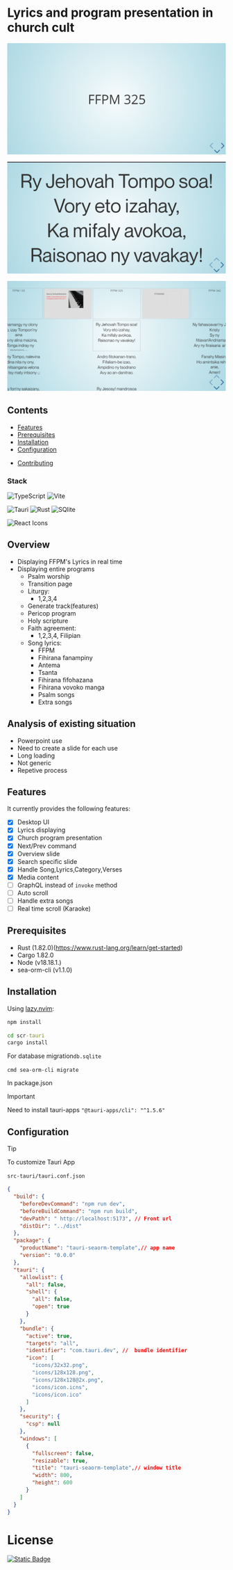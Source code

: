 
# Lyrics and program presentation in church cult

![preview](https://raw.githubusercontent.com/dinavalisoaa/church-slide/refs/heads/tauri-integration/examples/1.png)

![preview](https://raw.githubusercontent.com/dinavalisoaa/church-slide/refs/heads/tauri-integration/examples/2.png)

![preview](https://raw.githubusercontent.com/dinavalisoaa/church-slide/refs/heads/tauri-integration/examples/3.png)
## Contents
- [Features](#features)
- [Prerequisites](#prerequisites)
- [Installation](#installation)
- [Configuration](#configuration)
<!-- - [Commands](#commands) -->
<!-- - [Utilities](#utilities) -->
<!-- - [Extension](#extension) -->
<!-- - [Related projects](#related-projects) -->
- [Contributing](#contributing)


### Stack

![TypeScript](https://img.shields.io/badge/typescript-%23007ACC.svg?style=for-the-badge&logo=typescript&logoColor=white)
![Vite](https://img.shields.io/badge/vite-%23646CFF.svg?style=for-the-badge&logo=vite&logoColor=white)

![Tauri](https://img.shields.io/badge/tauri-%23646CFF.svg?style=for-the-badge&logo=tauri&logoColor=white)
![Rust](https://img.shields.io/badge/rust-%23646CFF.svg?style=for-the-badge&logo=rust&logoColor=white)
![SQlite](https://img.shields.io/badge/SQlite-%23646CFF.svg?style=for-the-badge&logo=SQlite&logoColor=white)

<img src="https://static.slid.es/reveal/logo-v1/reveal-white-text.svg" width="90" alt="React Icons">

## Overview
- Displaying FFPM's Lyrics in real time
- Displaying entire programs
  - Psalm worship
  - Transition page
  - Liturgy:
    - 1,2,3,4 
  - Generate track(features)
  - Pericop program
  - Holy scripture
  - Faith agreement:
    - 1,2,3,4, Filipian 
  - Song lyrics:
    - FFPM
    - Fihirana fanampiny
    - Antema
    - Tsanta
    - Fihirana fifohazana
    - Fihirana vovoko manga
    - Psalm songs
    - Extra songs

## Analysis of existing situation
- Powerpoint use
- Need to create a slide for each use 
- Long loading
- Not generic
- Repetive process
<!-- ![GraphQL](https://img.shields.io/badge/GraphQL-%23646CFF.svg?style=for-the-badge&logo=GraphQL&logoColor=pink) -->

## Features

It currently provides the following features:
- [x] Desktop UI
- [x] Lyrics displaying
- [x] Church program presentation
- [x] Next/Prev command
- [x] Overview slide
- [x] Search specific slide
- [x] Handle Song,Lyrics,Category,Verses
- [x] Media content
- [ ] GraphQL instead of ``invoke`` method
- [ ] Auto scroll
- [ ] Handle extra songs
- [ ] Real time scroll (Karaoke)

## Prerequisites

- Rust  (1.82.0)(https://www.rust-lang.org/learn/get-started)
- Cargo 1.82.0  
- Node (v18.18.1.)
- sea-orm-cli (v1.1.0)

## Installation


Using [lazy.nvim](https://github.com/folke/lazy.nvim):

```cmd
npm install 
```

```cmd
cd scr-tauri
cargo install 
```
For database migration`db.sqlite` 

``cmd
 sea-orm-cli migrate
``

In package.json
> [!IMPORTANT]
>  Need to install tauri-apps
``
  "@tauri-apps/cli": "^1.5.6"
``

## Configuration

> [!TIP]
> To customize Tauri App

``src-tauri/tauri.conf.json``
```json 
{
  "build": {
    "beforeDevCommand": "npm run dev",
    "beforeBuildCommand": "npm run build",
    "devPath": " http://localhost:5173", // Front url
    "distDir": "../dist"
  },
  "package": {
    "productName": "tauri-seaorm-template",// app name
    "version": "0.0.0"
  },
  "tauri": {
    "allowlist": {
      "all": false,
      "shell": {
        "all": false,
        "open": true
      }
    },
    "bundle": {
      "active": true,
      "targets": "all",
      "identifier": "com.tauri.dev", //  bundle identifier
      "icon": [
        "icons/32x32.png",
        "icons/128x128.png",
        "icons/128x128@2x.png",
        "icons/icon.icns",
        "icons/icon.ico"
      ]
    },
    "security": {
      "csp": null
    },
    "windows": [
      {
        "fullscreen": false, 
        "resizable": true,
        "title": "tauri-seaorm-template",// window title
        "width": 800,
        "height": 600
      }
    ]
  }
}

```

<!-- ## Commands

Available commands:

- `TailwindConcealEnable`: enables conceal for all buffers. -->


# License
[![Static Badge](https://img.shields.io/badge/License-MIT-415a77?style=for-the-badge)](https://github.com/bouzidanas/react-reveal-slides/blob/master/LICENSE)
